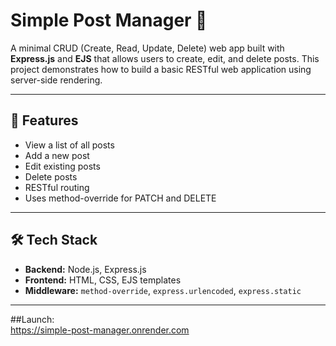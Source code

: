 # Simple Post Manager 📝

A minimal CRUD (Create, Read, Update, Delete) web app built with **Express.js** and **EJS** that allows users to create, edit, and delete posts. This project demonstrates how to build a basic RESTful web application using server-side rendering.

---

## 📁 Features

- View a list of all posts
- Add a new post
- Edit existing posts
- Delete posts
- RESTful routing
- Uses method-override for PATCH and DELETE

---

## 🛠️ Tech Stack

- **Backend:** Node.js, Express.js
- **Frontend:** HTML, CSS, EJS templates
- **Middleware:** `method-override`, `express.urlencoded`, `express.static`

---

##Launch:  
https://simple-post-manager.onrender.com
